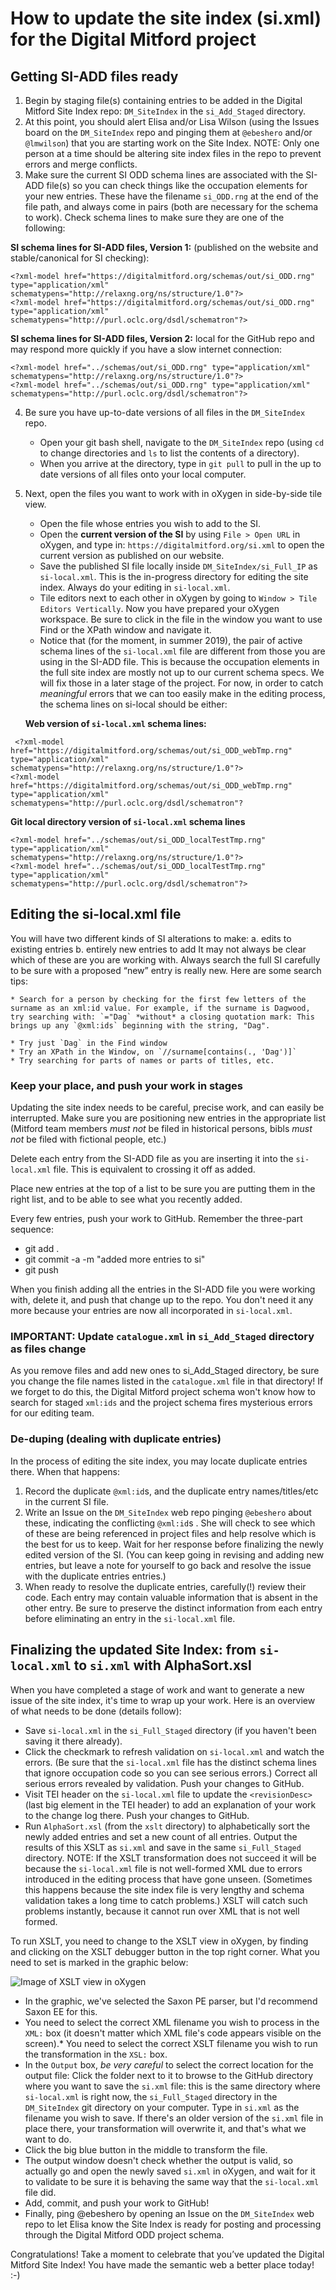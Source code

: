 # How to update the site index (si.xml) for the Digital Mitford project

## Getting SI-ADD files ready
1. Begin by staging file(s) containing entries to be added in the Digital Mitford Site Index repo: `DM_SiteIndex` in the `si_Add_Staged` directory. 
1. At this point, you should alert Elisa and/or Lisa Wilson (using the Issues board on the `DM_SiteIndex` repo and pinging them at `@ebeshero` and/or `@lmwilson`) that you are starting work on the Site Index. NOTE: Only one person at a time should be altering site index files in the repo to prevent errors and merge conflicts. 
1. Make sure the current SI ODD schema lines are associated with the SI-ADD file(s) so you can check things like the occupation elements for your new entries. These have the filename `si_ODD.rng` at the end of the file path, and always come in pairs (both are necessary for the schema to work). Check schema lines to make sure they are one of the following:

**SI schema lines for SI-ADD files, Version 1:** (published on the website and stable/canonical for SI checking):
  
```
<?xml-model href="https://digitalmitford.org/schemas/out/si_ODD.rng" type="application/xml" schematypens="http://relaxng.org/ns/structure/1.0"?>
<?xml-model href="https://digitalmitford.org/schemas/out/si_ODD.rng" type="application/xml" schematypens="http://purl.oclc.org/dsdl/schematron"?>
```


**SI schema lines for SI-ADD files, Version 2:** local for the GitHub repo and may respond more quickly if you have a slow internet connection:

```
<?xml-model href="../schemas/out/si_ODD.rng" type="application/xml" schematypens="http://relaxng.org/ns/structure/1.0"?>
<?xml-model href="../schemas/out/si_ODD.rng" type="application/xml" schematypens="http://purl.oclc.org/dsdl/schematron"?>
```

4. Be sure you have up-to-date versions of all files in the `DM_SiteIndex` repo. 
    * Open your git bash shell, navigate to the `DM_SiteIndex` repo (using `cd` to change directories and `ls` to list the contents of a directory). 
    * When you arrive at the directory, type in `git pull` to pull in the up to date versions of all files onto your local computer. 

5. Next, open the files you want to work with in oXygen in side-by-side tile view. 
    * Open the file whose entries you wish to add to the SI.
    * Open the **current version of the SI** by using `File > Open URL` in oXygen, and type in: `https://digitalmitford.org/si.xml` to open the current version as published on our website. 
    * Save the published SI file locally inside `DM_SiteIndex/si_Full_IP` as `si-local.xml`. This is the in-progress directory for editing the site index. Always do your editing in `si-local.xml`. 
    * Tile editors next to each other in oXygen by going to `Window > Tile Editors Vertically`.  Now you have prepared your oXygen workspace. Be sure to click in the file in the window you want to use Find or the XPath window and navigate it. 
    * Notice that (for the moment, in summer 2019), the pair of active schema lines of the `si-local.xml` file are different from those you are using in the SI-ADD file. This is because the occupation elements in the full site index are mostly not up to our current schema specs. We will fix those in a later stage of the project. For now, in order to catch *meaningful* errors that we can too easily make in the editing process, the schema lines on si-local should be either:
   
    **Web version of `si-local.xml` schema lines:**
```
 <?xml-model href="https://digitalmitford.org/schemas/out/si_ODD_webTmp.rng" type="application/xml" schematypens="http://relaxng.org/ns/structure/1.0"?>
<?xml-model href="https://digitalmitford.org/schemas/out/si_ODD_webTmp.rng" type="application/xml" schematypens="http://purl.oclc.org/dsdl/schematron"?
```
  **Git local directory version of `si-local.xml` schema lines**
```
<?xml-model href="../schemas/out/si_ODD_localTestTmp.rng" type="application/xml" schematypens="http://relaxng.org/ns/structure/1.0"?>
<?xml-model href="../schemas/out/si_ODD_localTestTmp.rng" type="application/xml" schematypens="http://purl.oclc.org/dsdl/schematron"?> 
```  

## Editing the si-local.xml file
You will have two different kinds of SI alterations to make:
a. edits to existing entries
b. entirely new entries to add
It may not always be clear which of these are you are working with. Always search the full SI carefully to be sure with a proposed “new” entry is really new. Here are some search tips:

    * Search for a person by checking for the first few letters of the surname as an xml:id value. For example, if the surname is Dagwood, try searching with: `="Dag` *without* a closing quotation mark: This brings up any `@xml:ids` beginning with the string, "Dag".

    * Try just `Dag` in the Find window
    * Try an XPath in the Window, on `//surname[contains(., 'Dag')]`
    * Try searching for parts of names or parts of titles, etc.

### Keep your place, and push your work in stages

Updating the site index needs to be careful, precise work, and can easily be interrupted. Make sure you are positioning new entries in the appropriate list (Mitford team members *must not* be filed in historical persons, bibls *must not* be filed with fictional people, etc.)  

Delete each entry from the SI-ADD file as you are inserting it into the `si-local.xml` file. This is equivalent to crossing it off as added. 

Place new entries at the top of a list to be sure you are putting them in the right list, and to be able to see what you recently added. 

Every few entries, push your work to GitHub. Remember the three-part sequence:
* git add .
* git commit -a -m "added more entries to si"
* git push

When you finish adding all the entries in the SI-ADD file you were working with, delete it, and push that change up to the repo. You don't need it any more because your entries are now all incorporated in `si-local.xml`.

### IMPORTANT: Update `catalogue.xml` in `si_Add_Staged` directory as files change

As you remove files and add new ones to si_Add_Staged directory, be sure you change the file names listed in the `catalogue.xml` file in that directory! If we forget to do this, the Digital Mitford project schema won't know how to search for staged `xml:ids` and the project schema fires mysterious errors for our editing team. 

### De-duping (dealing with duplicate entries)

In the process of editing the site index, you may locate duplicate entries there. When that happens: 
1. Record the duplicate `@xml:id`s, and the duplicate entry names/titles/etc in the current SI file. 
2. Write an Issue on the `DM_SiteIndex` web repo pinging `@ebeshero` about these, indicating the conflicting `@xml:id`s . She will check to see which of these are being referenced in project files and help resolve which is the best for us to keep. Wait for her response before finalizing the newly edited version of the SI. (You can keep going in revising and adding new entries, but leave a note for yourself to go back and resolve the issue with the duplicate entries entries.)
3. When ready to resolve the duplicate entries, carefully(!) review their code. Each entry may contain valuable information that is absent in the other entry. Be sure to preserve the distinct information from each entry before eliminating an entry in the `si-local.xml` file. 

## Finalizing the updated Site Index: from `si-local.xml` to `si.xml` with AlphaSort.xsl

When you have completed a stage of work and want to generate a new issue of the site index, it's time to wrap up your work. Here is an overview of what needs to be done (details follow):
* Save `si-local.xml` in the `si_Full_Staged` directory (if you haven't been saving it there already).  
* Click the checkmark to refresh validation on `si-local.xml` and watch the errors. (Be sure that the `si-local.xml` file has the distinct schema lines that ignore occupation code so you can see serious errors.) Correct all serious errors revealed by validation. Push your changes to GitHub.
* Visit TEI header on the `si-local.xml` file to update the `<revisionDesc>` (last big element in the TEI header) to add an explanation of your work to the change log there. Push your changes to GitHub.
* Run `AlphaSort.xsl` (from the `xslt` directory) to alphabetically sort the newly added entries and set a new count of all entries. Output the results of this XSLT as `si.xml` and save in the same `si_Full_Staged` directory. NOTE: If the XSLT transformation does not succeed it will be because the `si-local.xml` file is not well-formed XML due to errors introduced in the editing process that have gone unseen. (Sometimes this happens because the site index file is very lengthy and schema validation takes a long time to catch problems.) XSLT will catch such problems instantly, because it cannot run over XML that is not well formed.  

To run XSLT, you need to change to the XSLT view in oXygen, by finding and clicking on the XSLT debugger button in the top right corner. What you need to set is marked in the graphic below:

![Image of XSLT view in oXygen](ExplainXSLT_oXygenView.png)

* In the graphic, we've selected the Saxon PE parser, but I'd recommend Saxon EE for this. 
* You need to select the correct XML filename you wish to process in the `XML:` box (it doesn't matter which XML file's code appears visible on the screen).* You need to select the correct XSLT filename you wish to run the transformation in the `XSL:` box.
* In the `Output` box, *be very careful* to select the correct location for the output file: Click the folder next to it to browse to the GitHub directory where you want to save the `si.xml` file: this is the same directory where `si-local.xml` is right now, the `si_Full_Staged` directory in the `DM_SiteIndex` git directory on your computer. Type in `si.xml` as the filename you wish to save. If there's an older version of the `si.xml` file in place there, your transformation will overwrite it, and that's what we want to do.
* Click the big blue button in the middle to transform the file. 
* The output window doesn't check whether the output is valid, so actually go and open the newly saved `si.xml` in oXygen, and wait for it to validate to be sure it is behaving the same way that the `si-local.xml` file did. 
* Add, commit, and push your work to GitHub!
* Finally, ping @ebeshero by opening an Issue on the `DM_SiteIndex` web repo to let Elisa know the Site Index is ready for posting and processing through the Digital Mitford ODD project schema. 

Congratulations! Take a moment to celebrate that you’ve updated the Digital Mitford Site Index! You have made the semantic web a better place today! :-)



